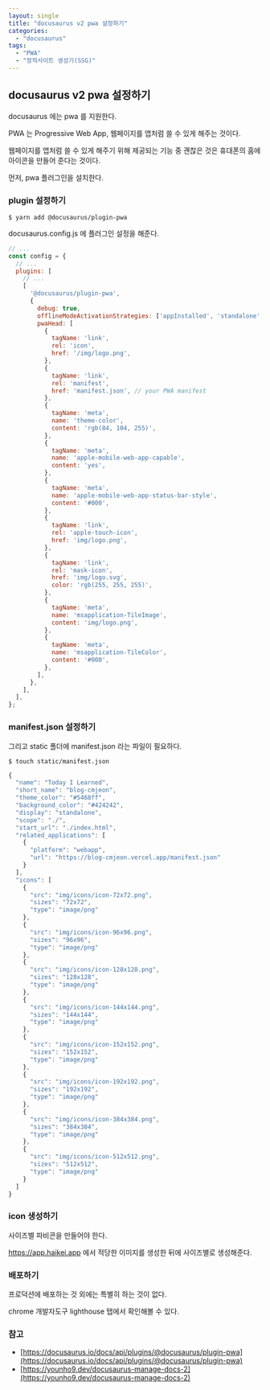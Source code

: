 ```yaml
---
layout: single
title: "docusaurus v2 pwa 설정하기"
categories:
  - "docusaurus"
tags:
  - "PWA"
  - "정적사이트 생성기(SSG)"
---
```


## docusaurus v2 pwa 설정하기

docusaurus 에는 pwa 를 지원한다.

PWA 는 Progressive Web App, 웹페이지를 앱처럼 쓸 수 있게 해주는 것이다.

웹페이지를 앱처럼 쓸 수 있게 해주기 위해 제공되는 기능 중 괜찮은 것은 휴대폰의 홈에 아이콘을 만들어 준다는 것이다.

먼저, pwa 플러그인을 설치한다.

### plugin 설정하기

```shell
$ yarn add @docusaurus/plugin-pwa
```

docusaurus.config.js 에 플러그인 설정을 해준다.

```javascript
// ...
const config = {
  // ...
  plugins: [
    // ...
    [
      '@docusaurus/plugin-pwa',
      {
        debug: true,
        offlineModeActivationStrategies: ['appInstalled', 'standalone', 'queryString'],
        pwaHead: [
          {
            tagName: 'link',
            rel: 'icon',
            href: '/img/logo.png',
          },
          {
            tagName: 'link',
            rel: 'manifest',
            href: 'manifest.json', // your PWA manifest
          },
          {
            tagName: 'meta',
            name: 'theme-color',
            content: 'rgb(84, 104, 255)',
          },
          {
            tagName: 'meta',
            name: 'apple-mobile-web-app-capable',
            content: 'yes',
          },
          {
            tagName: 'meta',
            name: 'apple-mobile-web-app-status-bar-style',
            content: '#000',
          },
          {
            tagName: 'link',
            rel: 'apple-touch-icon',
            href: 'img/logo.png',
          },
          {
            tagName: 'link',
            rel: 'mask-icon',
            href: 'img/logo.svg',
            color: 'rgb(255, 255, 255)',
          },
          {
            tagName: 'meta',
            name: 'msapplication-TileImage',
            content: 'img/logo.png',
          },
          {
            tagName: 'meta',
            name: 'msapplication-TileColor',
            content: '#000',
          },
        ],
      },
    ],
  ],
};
```

### manifest.json 설정하기

그리고 static 폴더에 manifest.json 라는 파일이 필요하다.

```shell
$ touch static/manifest.json
```

```javascript
{
  "name": "Today I Learned",
  "short_name": "blog-cmjeon",
  "theme_color": "#5468ff",
  "background_color": "#424242",
  "display": "standalone",
  "scope": "./",
  "start_url": "./index.html",
  "related_applications": [
    {
      "platform": "webapp",
      "url": "https://blog-cmjeon.vercel.app/manifest.json"
    }
  ],
  "icons": [
    {
      "src": "img/icons/icon-72x72.png",
      "sizes": "72x72",
      "type": "image/png"
    },
    {
      "src": "img/icons/icon-96x96.png",
      "sizes": "96x96",
      "type": "image/png"
    },
    {
      "src": "img/icons/icon-128x128.png",
      "sizes": "128x128",
      "type": "image/png"
    },
    {
      "src": "img/icons/icon-144x144.png",
      "sizes": "144x144",
      "type": "image/png"
    },
    {
      "src": "img/icons/icon-152x152.png",
      "sizes": "152x152",
      "type": "image/png"
    },
    {
      "src": "img/icons/icon-192x192.png",
      "sizes": "192x192",
      "type": "image/png"
    },
    {
      "src": "img/icons/icon-384x384.png",
      "sizes": "384x384",
      "type": "image/png"
    },
    {
      "src": "img/icons/icon-512x512.png",
      "sizes": "512x512",
      "type": "image/png"
    }
  ]
}

```

### icon 생성하기

사이즈별 파비콘을 만들어야 한다.

https://app.haikei.app 에서 적당한 이미지를 생성한 뒤에 사이즈별로 생성해준다.

### 배포하기

프로덕션에 배포하는 것 외에는 특별히 하는 것이 없다.

chrome 개발자도구 lighthouse 탭에서 확인해볼 수 있다.

### 참고

- [https://docusaurus.io/docs/api/plugins/@docusaurus/plugin-pwa](https://docusaurus.io/docs/api/plugins/@docusaurus/plugin-pwa)
- [https://younho9.dev/docusaurus-manage-docs-2](https://younho9.dev/docusaurus-manage-docs-2)
